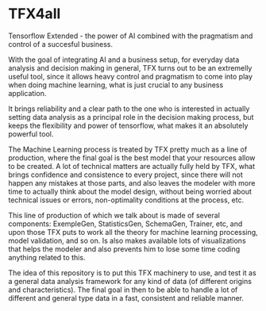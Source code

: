 # TFX4all
Tensorflow Extended - the power of AI combined with the pragmatism and control of a succesful business.

With the goal of integrating AI and a business setup, for everyday data analysis and decision making in general, TFX turns out to be an extremelly useful tool, since it allows heavy control and pragmatism to come into play when doing machine learning, what is just crucial to any business application.

It brings reliability and a clear path to the one who is interested in actually setting data analysis as a principal role in the decision making process, but keeps the flexibility and power of tensorflow, what makes it an absolutely powerful tool.

The Machine Learning process is treated by TFX pretty much as a line of production, where the final goal is the best model that your resources allow to be created. A lot of technical matters are actually fully held by TFX, what brings confidence and consistence to every project, since there will not happen any mistakes at those parts, and also leaves the modeler with more time to actually think about the model design, without being worried about technical issues or errors, non-optimality conditions at the process, etc.

This line of production of which we talk about is made of several components: ExempleGen, StatisticsGen, SchemaGen, Trainer, etc, and upon those TFX puts to work all the theory for machine learning processing, model validation, and so on. Is also makes available lots of visualizations that helps the modeler and also prevents him to lose some time coding anything related to this.

The idea of this repository is to put this TFX machinery to use, and test it as a general data analysis framework for any kind of data (of different origins and characteristics). The final goal in then to be able to handle a lot of different and general type data in a fast, consistent and reliable manner.

